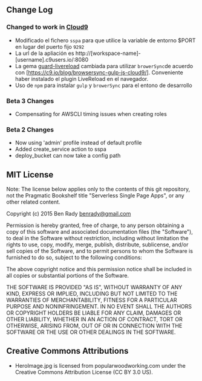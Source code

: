 
## Change Log

### Changed to work in [Cloud9](http://c9.io)
  * Modificado el fichero `sspa` para que utilice la variable de entorno $PORT en lugar del puerto fijo `9292`
  * La url de la apliación es  http://[workspace-name]-[username].c9users.io/:8080
  * La gema [guard-livereload](https://github.com/guard/guard-livereload)
    cambiada para utilizar  `browerSync`de acuerdo con [https://c9.io/blog/browsersync-gulp-js-cloud9/].
    Conveniente haber instalado el plugin LiveReload en el navegador.
  * Uso de `npm` para instalar `gulp` y `browerSync` para el entono de desarrollo
  
### Beta 3 Changes

  * Compensating for AWSCLI timing issues when creating roles
  
### Beta 2 Changes

  * Now using 'admin' profile instead of default profile
  * Added create_service action to sspa
  * deploy_bucket can now take a config path

## MIT License

Note: The license below applies only to the contents of this git repository, not the Pragmatic Bookshelf title "Serverless Single Page Apps", or any other related content.

Copyright (c) 2015 Ben Rady <benrady@gmail.com>

Permission is hereby granted, free of charge, to any person obtaining a copy of this software and associated documentation files (the "Software"), to deal in the Software without restriction, including without limitation the rights to use, copy, modify, merge, publish, distribute, sublicense, and/or sell copies of the Software, and to permit persons to whom the Software is furnished to do so, subject to the following conditions:

The above copyright notice and this permission notice shall be included in all copies or substantial portions of the Software.

THE SOFTWARE IS PROVIDED "AS IS", WITHOUT WARRANTY OF ANY KIND, EXPRESS OR IMPLIED, INCLUDING BUT NOT LIMITED TO THE WARRANTIES OF MERCHANTABILITY, FITNESS FOR A PARTICULAR PURPOSE AND NONINFRINGEMENT.  IN NO EVENT SHALL THE AUTHORS OR COPYRIGHT HOLDERS BE LIABLE FOR ANY CLAIM, DAMAGES OR OTHER LIABILITY, WHETHER IN AN ACTION OF CONTRACT, TORT OR OTHERWISE, ARISING FROM, OUT OF OR IN CONNECTION WITH THE SOFTWARE OR THE USE OR OTHER DEALINGS IN THE SOFTWARE.

## Creative Commons Attributions

  * HeroImage.jpg is licensed from popularwoodworking.com under the Creative Commons Attribution License (CC BY 3.0 US).
